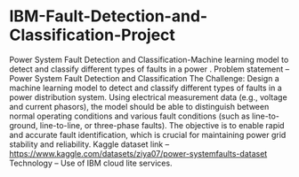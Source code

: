 # IBM-Fault-Detection-and-Classification-Project
Power System Fault Detection and Classification-Machine learning model to detect and classify different types of faults in a power .
Problem statement – Power System Fault Detection and Classification
The Challenge:
Design a machine learning model to detect and classify different types of faults in a power 
distribution system. Using electrical measurement data (e.g., voltage and current 
phasors), the model should be able to distinguish between normal operating conditions 
and various fault conditions (such as line-to-ground, line-to-line, or three-phase faults). 
The objective is to enable rapid and accurate fault identification, which is crucial for 
maintaining power grid stability and reliability.
Kaggle dataset link – https://www.kaggle.com/datasets/ziya07/power-systemfaults-dataset
Technology – Use of IBM cloud lite services.
